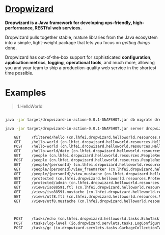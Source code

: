 [Dropwizard](http://www.dropwizard.io/)
==========

**Dropwizard is a Java framework for developing ops-friendly, high-performance, RESTful web services.**

Dropwizard pulls together stable, mature libraries from the Java ecosystem into a simple, light-weight package that lets you focus on *getting things* done.

Dropwizard has out-of-the-box support for sophisticated **configuration**, **application metrics**, **logging**, **operational tools**, and much more, allowing you and your team to ship a production-quality web service in the shortest time possible.

# Examples

> 1.HelloWorld

```sh

java -jar target/dropwizard-in-action-0.0.1-SNAPSHOT.jar db migrate dropwizard-in-action.yml

java -jar target/dropwizard-in-action-0.0.1-SNAPSHOT.jar server dropwizard-in-action.yml
```


```html
    GET     /filtered/hello (cn.lhfei.dropwizard.helloworld.resources.FilteredResource)
    GET     /hello-world (cn.lhfei.dropwizard.helloworld.resources.HelloWorldResource)
    POST    /hello-world (cn.lhfei.dropwizard.helloworld.resources.HelloWorldResource)
    GET     /hello-world/date (cn.lhfei.dropwizard.helloworld.resources.HelloWorldResource)
    GET     /people (cn.lhfei.dropwizard.helloworld.resources.PeopleResource)
    POST    /people (cn.lhfei.dropwizard.helloworld.resources.PeopleResource)
    GET     /people/{personId} (cn.lhfei.dropwizard.helloworld.resources.PersonResource)
    GET     /people/{personId}/view_freemarker (cn.lhfei.dropwizard.helloworld.resources.PersonResource)
    GET     /people/{personId}/view_mustache (cn.lhfei.dropwizard.helloworld.resources.PersonResource)
    GET     /protected (cn.lhfei.dropwizard.helloworld.resources.ProtectedResource)
    GET     /protected/admin (cn.lhfei.dropwizard.helloworld.resources.ProtectedResource)
    GET     /views/iso88591.ftl (cn.lhfei.dropwizard.helloworld.resources.ViewResource)
    GET     /views/iso88591.mustache (cn.lhfei.dropwizard.helloworld.resources.ViewResource)
    GET     /views/utf8.ftl (cn.lhfei.dropwizard.helloworld.resources.ViewResource)
    GET     /views/utf8.mustache (cn.lhfei.dropwizard.helloworld.resources.ViewResource)



    POST    /tasks/echo (cn.lhfei.dropwizard.helloworld.tasks.EchoTask)
    POST    /tasks/log-level (io.dropwizard.servlets.tasks.LogConfigurationTask)
    POST    /tasks/gc (io.dropwizard.servlets.tasks.GarbageCollectionTask)
```